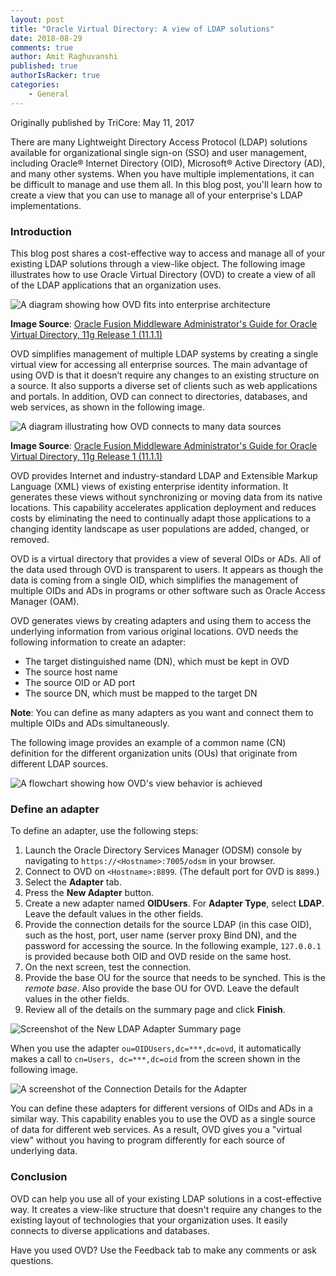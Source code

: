 ```yaml
---
layout: post
title: "Oracle Virtual Directory: A view of LDAP solutions"
date: 2018-08-29
comments: true
author: Amit Raghuvanshi
published: true
authorIsRacker: true
categories:
    - General
---
```


Originally published by TriCore: May 11, 2017

There are many Lightweight Directory Access Protocol (LDAP) solutions
available for organizational single sign-on (SSO) and user management,
including Oracle&reg; Internet Directory (OID), Microsoft&reg; Active Directory
(AD), and many other systems. When you have multiple implementations, it can
be difficult to manage and use them all. In this blog post, you'll learn how
to create a view that you can use to manage all of your enterprise's LDAP
implementations.

<!--more-->


### Introduction

This blog post shares a cost-effective way to access and
manage all of your existing LDAP solutions through a view-like object. The
following image illustrates how to use Oracle Virtual Directory (OVD) to
create a view of all of the LDAP applications that an organization uses.

![A diagram showing how OVD fits into enterprise
architecture](picture1.png)

**Image Source**: [Oracle Fusion Middleware Administrator's Guide for Oracle
Virtual Directory, 11g Release 1
(11.1.1)](https://docs.oracle.com/cd/E25178_01/oid.1111/e10046/und_ovd.htm)

OVD simplifies management of multiple LDAP systems by creating a single
virtual view for accessing all enterprise sources. The main advantage of using
OVD is that it doesn’t require any changes to an existing structure on a
source. It also supports a diverse set of clients such as web applications and
portals. In addition, OVD can connect to directories, databases, and web
services, as shown in the following image.

![A diagram illustrating how OVD connects to many data
sources](picture2.png)

**Image Source**: [Oracle Fusion Middleware Administrator's Guide for Oracle
Virtual Directory, 11g Release 1
(11.1.1)](https://docs.oracle.com/cd/E25178_01/oid.1111/e10046/und_ovd.htm)

OVD provides Internet and industry-standard LDAP and Extensible Markup
Language (XML) views of existing enterprise identity information. It generates
these views without synchronizing or moving data from its native locations.
This capability accelerates application deployment and reduces costs by
eliminating the need to continually adapt those applications to a changing
identity landscape as user populations are added, changed, or removed.

OVD is a virtual directory that provides a view of several OIDs or ADs. All of
the data used through OVD is transparent to users. It appears as though the
data is coming from a single OID, which simplifies the management of multiple
OIDs and ADs in programs or other software such as Oracle Access Manager (OAM).

OVD generates views by creating adapters and using them to access the
underlying information from various original locations. OVD needs the
following information to create an adapter:

- The target distinguished name (DN), which must be kept in OVD
- The source host name
- The source OID or AD port
- The source DN, which must be mapped to the target DN

**Note**: You can define as many adapters as you want and connect them to
multiple OIDs and ADs simultaneously.

The following image provides an example of a common name (CN) definition for
the different organization units (OUs) that originate from different
LDAP sources.

![A flowchart showing how OVD's view behavior is
achieved](picture3.png)

### Define an adapter

To define an adapter, use the following steps:

1. Launch the Oracle Directory Services Manager (ODSM) console by navigating
   to  `https://<Hostname>:7005/odsm` in your browser.
2. Connect to OVD on `<Hostname>:8899`. (The default port for OVD is `8899`.)
3. Select the **Adapter** tab.
4. Press the **New Adapter** button.
5. Create a new adapter named **OIDUsers**. For **Adapter Type**, select
   **LDAP**. Leave the default values in the other fields.
6. Provide the connection details for the source LDAP (in this case OID), such
   as the host, port, user name (server proxy Bind DN), and the password for
   accessing the source. In the following example, `127.0.0.1` is provided
   because both OID and OVD reside on the same host.
7. On the next screen, test the connection.
8. Provide the base OU for the source that needs to be synched. This is the
   *remote base*. Also provide the base OU for OVD. Leave the default values
   in the other fields.
9. Review all of the details on the summary page and click **Finish**.

![Screenshot of the New LDAP Adapter Summary
page](picture4.png)

When you use the adapter `ou=OIDUsers,dc=***,dc=ovd`, it automatically makes a
call to `cn=Users, dc=***,dc=oid` from the screen shown in the following image.

![A screenshot of the Connection Details for the
Adapter](picture5.png)

You can define these adapters for different versions of OIDs and ADs in a
similar way. This capability enables you to use the OVD as a single source of
data for different web services. As a result, OVD gives you a "virtual view"
without you having to program differently for each source of underlying data.

### Conclusion

OVD can help you use all of your existing LDAP solutions in a cost-effective
way. It creates a view-like structure that doesn't require any changes to the
existing layout of technologies that your organization uses. It easily connects
to diverse applications and databases.

Have you used OVD? Use the Feedback tab to make any comments or ask questions.
